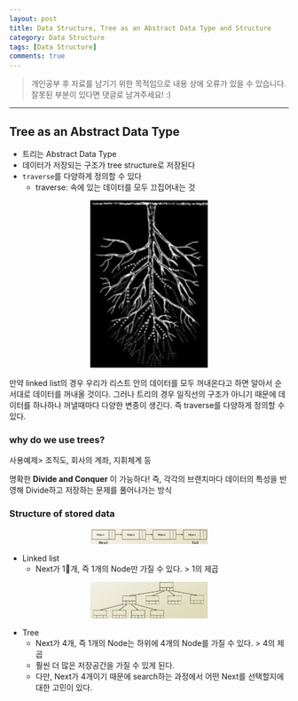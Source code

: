 ```yaml
---
layout: post
title: Data Structure, Tree as an Abstract Data Type and Structure
category: Data Structure
tags: [Data Structure]
comments: true
---
```


> 개인공부 후 자료를 남기기 위한 목적임으로 내용 상에 오류가 있을 수 있습니다.    
잘못된 부분이 있다면 댓글로 남겨주세요! :)

<hr>

## Tree as an Abstract Data Type

- 트리는 Abstract Data Type
- 데이터가 저장되는 구조가 tree structure로 저장된다
- `traverse`를 다양하게 정의할 수 있다
  - traverse: 속에 있는 데이터를 모두 끄집어내는 것

<center>
<figure>
<img src="/assets/post-img/DataStructure/18.png" alt="" width="50%">
</figure>
</center>

만약 linked list의 경우 우리가 리스트 안의 데이터를 모두 꺼내온다고 하면 알아서 순서대로 데이터를 꺼내올 것이다. 그러나 트리의 경우 일직선의 구조가 아니기 때문에 데이터를 하나하나 꺼낼때마다 다양한 변종이 생긴다. 즉 traverse를 다양하게 정의할 수 있다.


### why do we use trees?

사용예제> 조직도, 회사의 계좌, 지휘체계 등

명확한 **Divide and Conquer** 이 가능하다! 즉, 각각의 브랜치마다 데이터의 특성을 반영해 Divide하고 저장하는 문제를 풀어나가는 방식


### Structure of stored data

<center>
<figure>
<img src="/assets/post-img/DataStructure/19.png" alt="" width="50%">
</figure>
</center>

- Linked list
  - Next가 1개, 즉 1개의 Node만 가질 수 있다. > 1의 제곱


<center>
<figure>
<img src="/assets/post-img/DataStructure/20.png" alt="" width="50%">
</figure>
</center>

- Tree
  - Next가 4개, 즉 1개의 Node는 하위에 4개의 Node를 가질 수 있다. > 4의 제곱
  - 훨씬 더 많은 저장공간을 가질 수 있게 된다.
  - 다만, Next가 4개이기 때문에 search하는 과정에서 어떤 Next를 선택할지에 대한 고민이 있다.
